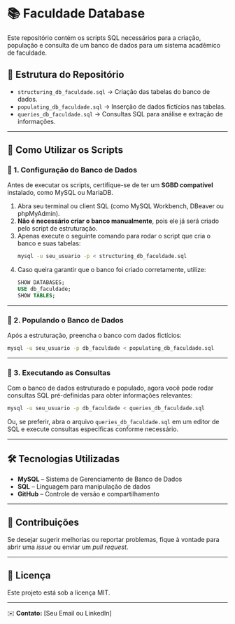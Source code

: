 # 📚 Faculdade Database

Este repositório contém os scripts SQL necessários para a criação, população e consulta de um banco de dados para um sistema acadêmico de faculdade.

## 📌 Estrutura do Repositório

- `structuring_db_faculdade.sql` → Criação das tabelas do banco de dados.
- `populating_db_faculdade.sql` → Inserção de dados fictícios nas tabelas.
- `queries_db_faculdade.sql` → Consultas SQL para análise e extração de informações.

---

## 🚀 Como Utilizar os Scripts

### 🔹 1. Configuração do Banco de Dados
Antes de executar os scripts, certifique-se de ter um **SGBD compatível** instalado, como MySQL ou MariaDB.

1. Abra seu terminal ou client SQL (como MySQL Workbench, DBeaver ou phpMyAdmin).
2. **Não é necessário criar o banco manualmente**, pois ele já será criado pelo script de estruturação.
3. Apenas execute o seguinte comando para rodar o script que cria o banco e suas tabelas:
   ```sh
   mysql -u seu_usuario -p < structuring_db_faculdade.sql
   ```
4. Caso queira garantir que o banco foi criado corretamente, utilize:
   ```sql
   SHOW DATABASES;
   USE db_faculdade;
   SHOW TABLES;
   ```

---

### 🔹 2. Populando o Banco de Dados
Após a estruturação, preencha o banco com dados fictícios:
   ```sh
   mysql -u seu_usuario -p db_faculdade < populating_db_faculdade.sql
   ```

---

### 🔹 3. Executando as Consultas
Com o banco de dados estruturado e populado, agora você pode rodar consultas SQL pré-definidas para obter informações relevantes:
   ```sh
   mysql -u seu_usuario -p db_faculdade < queries_db_faculdade.sql
   ```

Ou, se preferir, abra o arquivo `queries_db_faculdade.sql` em um editor de SQL e execute consultas específicas conforme necessário.

---

## 🛠 Tecnologias Utilizadas
- **MySQL** – Sistema de Gerenciamento de Banco de Dados
- **SQL** – Linguagem para manipulação de dados
- **GitHub** – Controle de versão e compartilhamento

---

## 📌 Contribuições
Se desejar sugerir melhorias ou reportar problemas, fique à vontade para abrir uma _issue_ ou enviar um _pull request_.

---

## 📜 Licença
Este projeto está sob a licença MIT.

---

✉️ **Contato:** [Seu Email ou LinkedIn]
